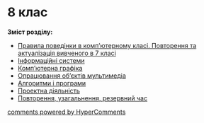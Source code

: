 <div id="hypercomments_widget" class="js-hypercomments-widget invisible"></div>

# 8 клас

<b>Зміст розділу:</b><br>

<ul class="articles" type="disc">
    <li><a href="4/povtorennya.md">Правила поведінки в комп’ютерному класі. Повторення та актуалізація вивченого в 7 класі</a></li>
    <li><a href="4/inf_systemy.md">Інформаційні системи</a></li>
    <li><a href="4/komp_graphyka.md">Комп’ютерна графіка</a></li>
    <li><a href="4/multimedia.md">Опрацювання об’єктів мультимедіа</a></li>
    <li><a href="4/algorytmy_ta_programy.md">Алгоритми і програми</a></li>
    <li><a href="4/proektna_diyalnyst.md">Проектна діяльність</a></li>
    <li><a href="4/rezerv.md">Повторення, узагальнення, резервний час</a></li>
</ul>

<div class="js-hypercomments-container">
<a href="http://hypercomments.com" class="hc-link" title="comments widget">comments powered by HyperComments</a>
</div>